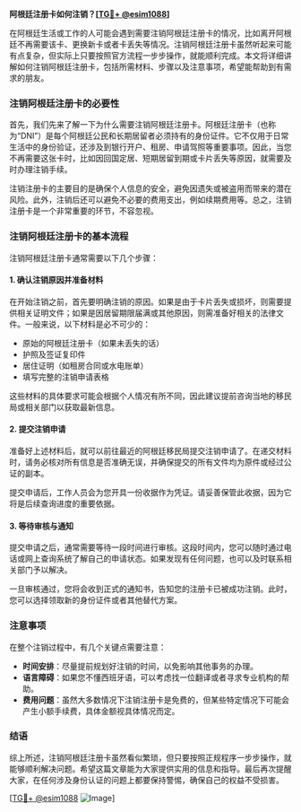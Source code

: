 **阿根廷注册卡如何注销？[[TG💪+ @esim1088](https://t.me/s/esim1088)]**

在阿根廷生活或工作的人可能会遇到需要注销阿根廷注册卡的情况，比如离开阿根廷不再需要该卡、更换新卡或者卡丢失等情况。注销阿根廷注册卡虽然听起来可能有点复杂，但实际上只要按照官方流程一步步操作，就能顺利完成。本文将详细讲解如何注销阿根廷注册卡，包括所需材料、步骤以及注意事项，希望能帮助到有需求的朋友。

### 注销阿根廷注册卡的必要性

首先，我们先来了解一下为什么需要注销阿根廷注册卡。阿根廷注册卡（也称为“DNI”）是每个阿根廷公民和长期居留者必须持有的身份证件。它不仅用于日常生活中的身份验证，还涉及到银行开户、租房、申请驾照等重要事项。因此，当您不再需要这张卡时，比如因回国定居、短期居留到期或卡片丢失等原因，就需要及时办理注销手续。

注销注册卡的主要目的是确保个人信息的安全，避免因遗失或被盗用而带来的潜在风险。此外，注销后还可以避免不必要的费用支出，例如续期费用等。总之，注销注册卡是一个非常重要的环节，不容忽视。

### 注销阿根廷注册卡的基本流程

注销阿根廷注册卡通常需要以下几个步骤：

#### 1. 确认注销原因并准备材料

在开始注销之前，首先要明确注销的原因。如果是由于卡片丢失或损坏，则需要提供相关证明文件；如果是因居留期限届满或其他原因，则需准备好相关的法律文件。一般来说，以下材料是必不可少的：

- 原始的阿根廷注册卡（如果未丢失的话）
- 护照及签证复印件
- 居住证明（如租房合同或水电账单）
- 填写完整的注销申请表格

这些材料的具体要求可能会根据个人情况有所不同，因此建议提前咨询当地的移民局或相关部门以获取最新信息。

#### 2. 提交注销申请

准备好上述材料后，就可以前往最近的阿根廷移民局提交注销申请了。在递交材料时，请务必核对所有信息是否准确无误，并确保提交的所有文件均为原件或经过公证的副本。

提交申请后，工作人员会为您开具一份收据作为凭证。请妥善保管此收据，因为它将是后续查询进度的重要依据。

#### 3. 等待审核与通知

提交申请之后，通常需要等待一段时间进行审核。这段时间内，您可以随时通过电话或网上查询系统了解自己的申请状态。如果发现有任何问题，也可以及时联系相关部门予以解决。

一旦审核通过，您将会收到正式的通知书，告知您的注册卡已被成功注销。此时，您可以选择领取新的身份证件或者其他替代方案。

### 注意事项

在整个注销过程中，有几个关键点需要注意：

- **时间安排**：尽量提前规划好注销的时间，以免影响其他事务的办理。
- **语言障碍**：如果您不懂西班牙语，可以考虑找一位翻译或者寻求专业机构的帮助。
- **费用问题**：虽然大多数情况下注销注册卡是免费的，但某些特定情况下可能会产生小额手续费，具体金额视具体情况而定。

### 结语

综上所述，注销阿根廷注册卡虽然看似繁琐，但只要按照正规程序一步步操作，就能够顺利解决问题。希望这篇文章能为大家提供实用的信息和指导。最后再次提醒大家，在任何涉及身份认证的问题上都要保持警惕，确保自己的权益不受损害。

[[TG💪+ @esim1088](https://t.me/s/esim1088) ![Image](https://i.postimg.cc/4NQfJmqS/Snipaste-2025-05-13-00-14-12.png)]